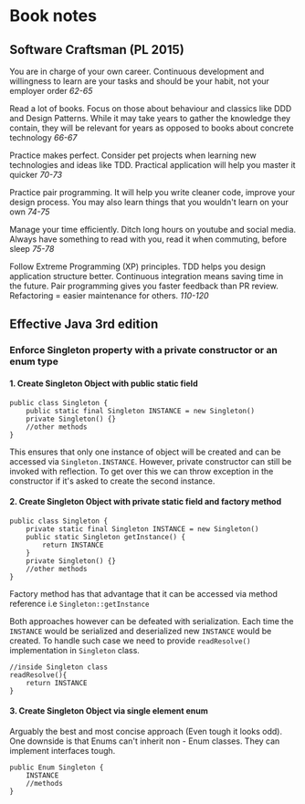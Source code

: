 # Book notes

## Software Craftsman \(PL 2015\)

You are in charge of your own career. Continuous development and willingness to learn are your tasks and should be your habit, not your employer order _62-65_

Read a lot of books. Focus on those about behaviour and classics like DDD and Design Patterns. While it may take years to gather the knowledge they contain, they will be relevant for years as opposed to books about concrete technology _66-67_

Practice makes perfect. Consider pet projects when learning new technologies and ideas like TDD. Practical application will help you master it quicker _70-73_ 

Practice pair programming. It will help you write cleaner code, improve your design process. You may also learn things that you wouldn't learn on your own _74-75_

Manage your time efficiently. Ditch long hours on youtube and social media. Always have something to read with you, read it when commuting, before sleep _75-78_

Follow Extreme Programming \(XP\) principles. TDD helps you design application structure better. Continuous integration means saving time in the future.  Pair programming gives you faster feedback than PR review. Refactoring = easier maintenance for others. _110-120_

## Effective Java 3rd edition

### Enforce Singleton property with a private constructor or an enum type 

#### 1. Create Singleton Object with public static field 

```text
public class Singleton {
    public static final Singleton INSTANCE = new Singleton()
    private Singleton() {} 
    //other methods 
}
```

This ensures that only one instance of object will be created and can be accessed via `Singleton.INSTANCE`. However, private constructor can still be invoked with reflection. To get over this we can throw exception in the constructor if it's asked to create the second instance.

#### 2. Create Singleton Object with private static field and factory method

```text
public class Singleton {
    private static final Singleton INSTANCE = new Singleton()
    public static Singleton getInstance() {
        return INSTANCE 
    }
    private Singleton() {} 
    //other methods 
}
```

Factory method has that advantage that it can be accessed via method reference i.e `Singleton::getInstance`

Both approaches however can be defeated with serialization. Each time the `INSTANCE` would be serialized and deserialized new `INSTANCE` would be created. To handle such case we need to provide `readResolve()` implementation in `Singleton` class. 

```text
//inside Singleton class
readResolve(){ 
    return INSTANCE
}
```

#### 3. Create Singleton Object via single element enum

Arguably the best and most concise approach \(Even tough it looks odd\). One downside is that Enums can't inherit non - Enum classes. They can implement interfaces tough.

```text
public Enum Singleton {
    INSTANCE
    //methods
}
```

